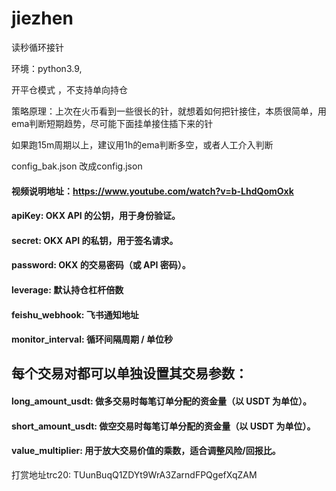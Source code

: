 # jiezhen
读秒循环接针

环境：python3.9, 

开平仓模式 ，不支持单向持仓


策略原理：上次在火币看到一些很长的针，就想着如何把针接住，本质很简单，用ema判断短期趋势，尽可能下面挂单接住插下来的针

如果跑15m周期以上，建议用1h的ema判断多空，或者人工介入判断


config_bak.json  改成config.json

#### 视频说明地址：https://www.youtube.com/watch?v=b-LhdQomOxk
 
#### apiKey: OKX API 的公钥，用于身份验证。
#### secret: OKX API 的私钥，用于签名请求。
#### password: OKX 的交易密码（或 API 密码）。
#### leverage: 默认持仓杠杆倍数
#### feishu_webhook: 飞书通知地址
#### monitor_interval: 循环间隔周期 / 单位秒


## 每个交易对都可以单独设置其交易参数：
#### long_amount_usdt: 做多交易时每笔订单分配的资金量（以 USDT 为单位）。
#### short_amount_usdt: 做空交易时每笔订单分配的资金量（以 USDT 为单位）。
#### value_multiplier: 用于放大交易价值的乘数，适合调整风险/回报比。

打赏地址trc20: TUunBuqQ1ZDYt9WrA3ZarndFPQgefXqZAM
